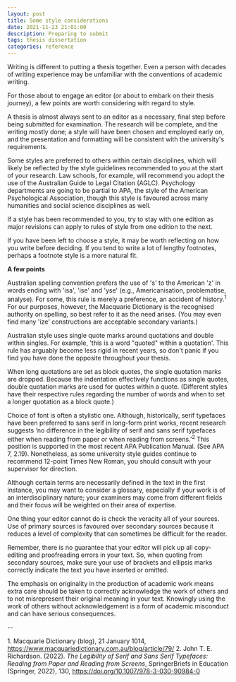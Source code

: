 ```yaml
---
layout: post
title: Some style considerations 
date: 2021-11-23 21:01:00
description: Preparing to submit
tags: thesis dissertation 
categories: reference
---
```


Writing is different to putting a thesis together. Even a person with decades of writing experience may be unfamiliar with the conventions of academic writing. 

For those about to engage an editor (or about to embark on their thesis journey), a few points are worth considering with regard to style. 

A thesis is almost always sent to an editor as a necessary, final step before being submitted for examination. The research will be complete, and the writing mostly done; a style will have been chosen and employed early on, and the presentation and formatting will be consistent with the university's requirements. 

Some styles are preferred to others within certain disciplines, which will likely be reflected by the style guidelines recommended to you at the start of your research. Law schools, for example, will recommend you adopt the use of the Australian Guide to Legal Citation (AGLC). Psychology departments are going to be partial to APA, the style of the American Psychological Association, though this style is favoured across many humanities and social science disciplines as well. 

If a style has been recommended to you, try to stay with one edition as major revisions can apply to rules of style from one edition to the next. 

If you have been left to choose a style, it may be worth reflecting on how you write before deciding. If you tend to write a lot of lengthy footnotes, perhaps a footnote style is a more natural fit. 

**A few points**

Australian spelling convention prefers the use of 's' to the American 'z' in words ending with 'isa', 'ise' and 'yse' (e.g., Americanisation, problematise, analyse). For some, this rule is merely a preference, an accident of history.<sup>1</sup> For our purposes, however, the Macquarie Dictionary is the recognised authority on spelling, so best refer to it as the need arises. (You may even find many 'ize' constructions are acceptable secondary variants.) 

Australian style uses single quote marks around quotations and double within singles. For example, 'this is a word "quoted" within a quotation'. This rule has arguably become less rigid in recent years, so don't panic if you find you have done the opposite throughout your thesis. 

When long quotations are set as block quotes, the single quotation marks are dropped. Because the indentation effectively functions as single quotes, double quotation marks are used for quotes within a quote. (Different styles have their respective rules regarding the number of words and when to set a longer quotation as a block quote.) 

Choice of font is often a stylistic one. Although, historically, serif typefaces have been preferred to sans serif in long-form print works, recent research suggests ‘no difference in the legibility of serif and sans serif typefaces either when reading from paper or when reading from screens.’<sup>2</sup> This position is supported in the most recent APA Publication Manual. (See APA 7, 2.19). Nonetheless, as some university style guides continue to recommend 12-point Times New Roman, you should consult with your supervisor for direction. 

Although certain terms are necessarily defined in the text in the first instance, you may want to consider a glossary, especially if your work is of an interdisciplinary nature; your examiners may come from different fields and their focus will be weighted on their area of expertise. 

One thing your editor cannot do is check the veracity all of your sources. Use of primary sources is favoured over secondary sources because it reduces a level of complexity that can sometimes be difficult for the reader. 

Remember, there is no guarantee that your editor will pick up all copy-editing and proofreading errors in your text.  So, when quoting from secondary sources, make sure your use of brackets and ellipsis marks correctly indicate the text you have inserted or omitted. 

The emphasis on originality in the production of academic work means extra care should be taken to correctly acknowledge the work of others and to not misrepresent their original meaning in your text. Knowingly using the work of others without acknowledgement is a form of academic misconduct and can have serious consequences. 

--

<span>1. Macquarie Dictionary (blog), 21 January 1014, https://www.macquariedictionary.com.au/blog/article/79/</span>
<span>2. John T. E. Richardson. (2022). *The Legibility of Serif and Sans Serif Typefaces: Reading from Paper and Reading from Screens*, SpringerBriefs in Education (Springer, 2022), 130, https://doi.org/10.1007/978-3-030-90984-0</span>

